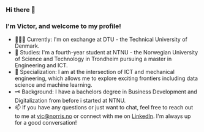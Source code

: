### Hi there 👋
### I'm Victor, and welcome to my profile!

- 👨🏻‍💻 Currently: I'm on exchange at DTU - the Technical University of Denmark. 
- 🔬 Studies: I'm a fourth-year student at NTNU - the Norwegian University of Science and Technology in Trondheim pursuing a master in Engineering and ICT.
- 🦾 Specialization: I am at the intersection of ICT and mechanical engineering, which allows me to explore exciting frontiers including data science and machine learning.
- 🗝️ Background: I have a bachelors degree in Business Development and Digitalization from before i started at NTNU.
- 📫 If you have any questions or just want to chat, feel free to reach out to me at vic@norris.no or connect with me on [LinkedIn](https://www.linkedin.com/in/victor-w-t-norris-b58336107/). I'm always up for a good conversation!
